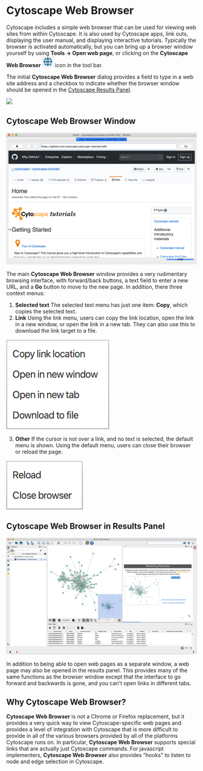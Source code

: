 <a id="cybrowser"> </a>
# Cytoscape Web Browser

Cytoscape includes a simple web browser that can be used for viewing 
web sites from within Cytoscape.  It is also used by Cytoscape apps,
link outs, displaying the user manual, and displaying interactive
tutorials.  Typically the browser is activated automatically, but you
can bring up a browser window yourself by using
**Tools → Open web page**, or clicking on the **Cytoscape Web Browser**
![](_static/images/CyBrowser/WebIcon.png)
icon in the tool bar.

The initial **Cytoscape Web Browser** dialog provides a field to type in a web site address
and a checkbox to indicate whether the browser window should be opened in
the <a href="#cybrowser_results">Cytoscape Results Panel</a>.

![](_static/images/CyBrowser/CyBrowserDialog.png)

## Cytoscape Web Browser Window

![](_static/images/CyBrowser/CyBrowser.png)

The main **Cytoscape Web Browser** window provides a very rudimentary browsing interface, with
forward/back buttons, a text field to enter a new URL, and a **Go** button to 
move to the new page.  In addition, there three context menus:
1. **Selected text**
   The selected text menu has just one item: **Copy**, which copies the selected
   text.
2. **Link**
   Using the link menu, users can copy the link location, open the link in a new window,
   or open the link in a new tab.  They can also use this to download the link target to
   a file.
   
![](_static/images/CyBrowser/LinkRightClick.png)
   
3. **Other**
   If the cursor is not over a link, and no text is selected, the default menu is shown.
   Using the default menu, users can close their browser or reload the page.
   
![](_static/images/CyBrowser/RightClick.png)
   
<a id="cybrowser_results"></a>
## Cytoscape Web Browser in Results Panel

![](_static/images/CyBrowser/CyBrowserResults.png)

In addition to being able to open web pages as a separate window, a web page may
also be opened in the results panel. This provides many of the same functions as the browser
window except that the interface to go forward and backwards is gone, and you can't open 
links in different tabs.

<a id="cybrowser_why"></a>
## Why Cytoscape Web Browser?

**Cytoscape Web Browser** is not a Chrome or Firefox replacement, but it provides a very quick way to view Cytoscape-specific
web pages and provides a level of integration with Cytoscape that is more difficult to provide in all of
the various browsers provided by all of the platforms Cytoscape runs on. In particular, **Cytoscape Web Browser** supports
special links that are actually just Cytoscape commands. For javascript implementers, **Cytoscape Web Browser** also provides
"hooks" to listen to node and edge selection in Cytoscape.
